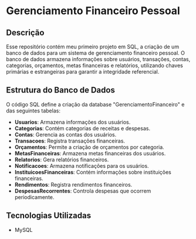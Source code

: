 # Gerenciamento Financeiro Pessoal

## Descrição

Esse repositório contém meu primeiro projeto em SQL, a criação de um banco de dados para um sistema de gerenciamento financeiro pessoal. O banco de dados armazena informações sobre usuários, transações, contas, categorias, orçamentos, metas financeiras e relatórios, utilizando chaves primárias e estrangeiras para garantir a integridade referencial.

## Estrutura do Banco de Dados

O código SQL define a criação da database "GerenciamentoFinanceiro" e das seguintes tabelas:

- **Usuarios**: Armazena informações dos usuários.
- **Categorias**: Contém categorias de receitas e despesas.
- **Contas**: Gerencia as contas dos usuários.
- **Transacoes**: Registra transações financeiras.
- **Orçamentos**: Permite a criação de orçamentos por categoria.
- **MetasFinanceiras**: Armazena metas financeiras dos usuários.
- **Relatorios**: Gera relatórios financeiros.
- **Notificacoes**: Armazena notificações para os usuários.
- **InstituicoesFinanceiras**: Contém informações sobre instituições financeiras.
- **Rendimentos**: Registra rendimentos financeiros.
- **DespesasRecorrentes**: Controla despesas que ocorrem periodicamente.

## Tecnologias Utilizadas

- MySQL
